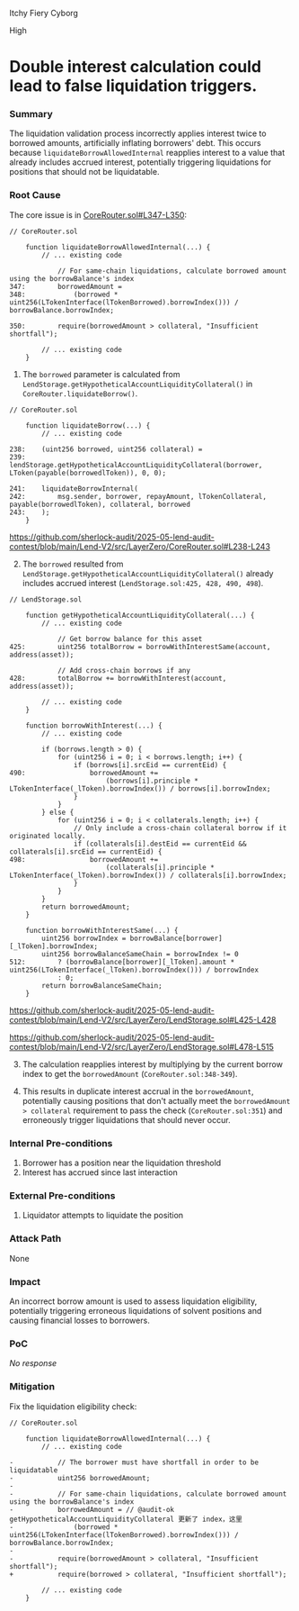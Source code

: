 Itchy Fiery Cyborg

High

# Double interest calculation could lead to false liquidation triggers.

### Summary

The liquidation validation process incorrectly applies interest twice to borrowed amounts, artificially inflating borrowers' debt. This occurs because `liquidateBorrowAllowedInternal` reapplies interest to a value that already includes accrued interest, potentially triggering liquidations for positions that should not be liquidatable. 

### Root Cause


The core issue is in [CoreRouter.sol#L347-L350](https://github.com/sherlock-audit/2025-05-lend-audit-contest/blob/main/Lend-V2/src/LayerZero/CoreRouter.sol#L347-L350):
```solidity
// CoreRouter.sol

    function liquidateBorrowAllowedInternal(...) {
        // ... existing code

            // For same-chain liquidations, calculate borrowed amount using the borrowBalance's index
347:        borrowedAmount =
348:            (borrowed * uint256(LTokenInterface(lTokenBorrowed).borrowIndex())) / borrowBalance.borrowIndex;  

350:        require(borrowedAmount > collateral, "Insufficient shortfall");

        // ... existing code
    }
```

1. The `borrowed` parameter is calculated from `LendStorage.getHypotheticalAccountLiquidityCollateral()` in `CoreRouter.liquidateBorrow()`.

```solidity
// CoreRouter.sol

    function liquidateBorrow(...) {
        // ... existing code

238:    (uint256 borrowed, uint256 collateral) =
239:        lendStorage.getHypotheticalAccountLiquidityCollateral(borrower, LToken(payable(borrowedlToken)), 0, 0);

241:    liquidateBorrowInternal(
242:        msg.sender, borrower, repayAmount, lTokenCollateral, payable(borrowedlToken), collateral, borrowed
243:    );
    }
```
https://github.com/sherlock-audit/2025-05-lend-audit-contest/blob/main/Lend-V2/src/LayerZero/CoreRouter.sol#L238-L243

2. The `borrowed` resulted from `LendStorage.getHypotheticalAccountLiquidityCollateral()` already includes accrued interest (`LendStorage.sol:425, 428, 490, 498`).
```solidity
// LendStorage.sol

    function getHypotheticalAccountLiquidityCollateral(...) {
        // ... existing code

            // Get borrow balance for this asset
425:        uint256 totalBorrow = borrowWithInterestSame(account, address(asset));

            // Add cross-chain borrows if any
428:        totalBorrow += borrowWithInterest(account, address(asset));

        // ... existing code
    }

    function borrowWithInterest(...) {
        // ... existing code

        if (borrows.length > 0) {
            for (uint256 i = 0; i < borrows.length; i++) {
                if (borrows[i].srcEid == currentEid) {
490:                borrowedAmount +=
                        (borrows[i].principle * LTokenInterface(_lToken).borrowIndex()) / borrows[i].borrowIndex;
                }
            }
        } else {
            for (uint256 i = 0; i < collaterals.length; i++) {
                // Only include a cross-chain collateral borrow if it originated locally.
                if (collaterals[i].destEid == currentEid && collaterals[i].srcEid == currentEid) {
498:                borrowedAmount +=
                        (collaterals[i].principle * LTokenInterface(_lToken).borrowIndex()) / collaterals[i].borrowIndex;
                }
            }
        }
        return borrowedAmount;
    }

    function borrowWithInterestSame(...) {
        uint256 borrowIndex = borrowBalance[borrower][_lToken].borrowIndex;
        uint256 borrowBalanceSameChain = borrowIndex != 0
512:        ? (borrowBalance[borrower][_lToken].amount * uint256(LTokenInterface(_lToken).borrowIndex())) / borrowIndex
            : 0;
        return borrowBalanceSameChain;
    }
```
https://github.com/sherlock-audit/2025-05-lend-audit-contest/blob/main/Lend-V2/src/LayerZero/LendStorage.sol#L425-L428

https://github.com/sherlock-audit/2025-05-lend-audit-contest/blob/main/Lend-V2/src/LayerZero/LendStorage.sol#L478-L515

3. The calculation reapplies interest by multiplying by the current borrow index to get the `borrowedAmount` (`CoreRouter.sol:348-349`).


4. This results in duplicate interest accrual in the `borrowedAmount`, potentially causing positions that don't actually meet the `borrowedAmount > collateral` requirement to pass the check (`CoreRouter.sol:351`) and erroneously trigger liquidations that should never occur.


### Internal Pre-conditions

1. Borrower has a position near the liquidation threshold
2. Interest has accrued since last interaction

### External Pre-conditions

1. Liquidator attempts to liquidate the position

### Attack Path

None

### Impact

An incorrect borrow amount is used to assess liquidation eligibility, potentially triggering erroneous liquidations of solvent positions and causing financial losses to borrowers.

### PoC

_No response_

### Mitigation

Fix the liquidation eligibility check: 
```solidity
// CoreRouter.sol

    function liquidateBorrowAllowedInternal(...) {
        // ... existing code

-           // The borrower must have shortfall in order to be liquidatable
-           uint256 borrowedAmount;
-
-           // For same-chain liquidations, calculate borrowed amount using the borrowBalance's index
-           borrowedAmount = // @audit-ok getHypotheticalAccountLiquidityCollateral 更新了 index，这里
-               (borrowed * uint256(LTokenInterface(lTokenBorrowed).borrowIndex())) / borrowBalance.borrowIndex;  
-
-           require(borrowedAmount > collateral, "Insufficient shortfall");
+           require(borrowed > collateral, "Insufficient shortfall");

        // ... existing code
    }
```